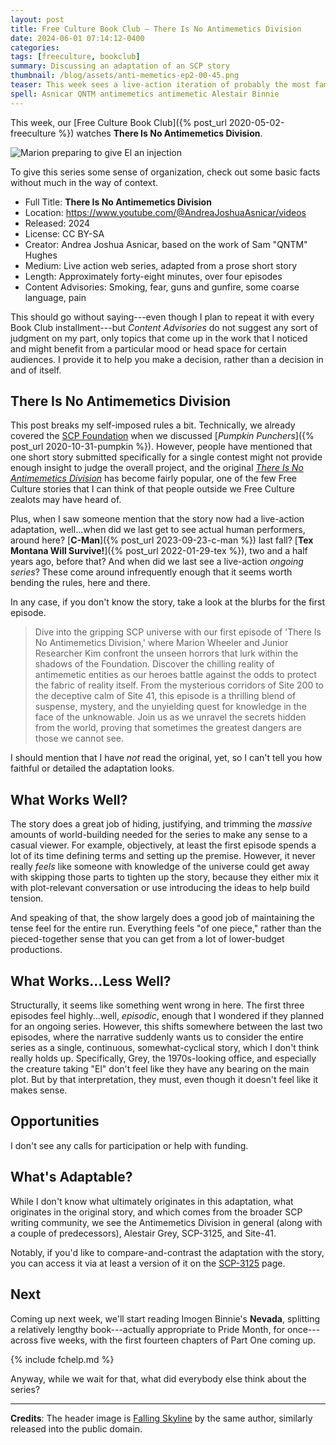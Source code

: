 ```yaml
---
layout: post
title: Free Culture Book Club — There Is No Antimemetics Division
date: 2024-06-01 07:14:12-0400
categories:
tags: [freeculture, bookclub]
summary: Discussing an adaptation of an SCP story
thumbnail: /blog/assets/anti-memetics-ep2-00-45.png
teaser: This week sees a live-action iteration of probably the most famous SCP story.
spell: Asnicar QNTM antimemetics antimemetic Alestair Binnie 
---
```


This week, our [Free Culture Book Club]({% post_url 2020-05-02-freeculture %}) watches **There Is No Antimemetics Division**.

![Marion preparing to give El an injection](/blog/assets/anti-memetics-ep2-00-45.png "The quieter scenes really make this")

To give this series some sense of organization, check out some basic facts without much in the way of context.

 * Full Title:  **There Is No Antimemetics Division**
 * Location:  <https://www.youtube.com/@AndreaJoshuaAsnicar/videos>
 * Released:  2024
 * License:  CC BY-SA
 * Creator:  Andrea Joshua Asnicar, based on the work of Sam "QNTM" Hughes
 * Medium:  Live action web series, adapted from a prose short story
 * Length:  Approximately forty-eight minutes, over four episodes
 * Content Advisories:  Smoking, fear, guns and gunfire, some coarse language, pain

This should go without saying---even though I plan to repeat it with every Book Club installment---but *Content Advisories* do not suggest any sort of judgment on my part, only topics that come up in the work that I noticed and might benefit from a particular mood or head space for certain audiences.  I provide it to help you make a decision, rather than a decision in and of itself.

## There Is No Antimemetics Division

This post breaks my self-imposed rules a bit.  Technically, we already covered the [SCP Foundation](https://scp-wiki.wikidot.com/) when we discussed [*Pumpkin Punchers*]({% post_url 2020-10-31-pumpkin %}).  However, people have mentioned that one short story submitted specifically for a single contest might not provide enough insight to judge the overall project, and the original [*There Is No Antimemetics Division*](https://qntm.org/scp) has become fairly popular, one of the few Free Culture stories that I can think of that people outside we Free Culture zealots may have heard of.

Plus, when I saw someone mention that the story now had a live-action adaptation, well...when did we last get to see actual human performers, around here?  [**C-Man**]({% post_url 2023-09-23-c-man %}) last fall?  [**Tex Montana Will Survive!**]({% post_url 2022-01-29-tex %}), two and a half years ago, before that?  And when did we last see a live-action *ongoing series*?  These come around infrequently enough that it seems worth bending the rules, here and there.

In any case, if you don't know the story, take a look at the blurbs for the first episode.

 > Dive into the gripping SCP universe with our first episode of 'There Is No Antimemetics Division,' where Marion Wheeler and Junior Researcher Kim confront the unseen horrors that lurk within the shadows of the Foundation. Discover the chilling reality of antimemetic entities as our heroes battle against the odds to protect the fabric of reality itself. From the mysterious corridors of Site 200 to the deceptive calm of Site 41, this episode is a thrilling blend of suspense, mystery, and the unyielding quest for knowledge in the face of the unknowable. Join us as we unravel the secrets hidden from the world, proving that sometimes the greatest dangers are those we cannot see.

I should mention that I have *not* read the original, yet, so I can't tell you how faithful or detailed the adaptation looks.

## What Works Well?

The story does a great job of hiding, justifying, and trimming the *massive* amounts of world-building needed for the series to make any sense to a casual viewer.  For example, objectively, at least the first episode spends a lot of its time defining terms and setting up the premise.  However, it never really *feels* like someone with knowledge of the universe could get away with skipping those parts to tighten up the story, because they either mix it with plot-relevant conversation or use introducing the ideas to help build tension.

And speaking of that, the show largely does a good job of maintaining the tense feel for the entire run.  Everything feels "of one piece," rather than the pieced-together sense that you can get from a lot of lower-budget productions.

## What Works...Less Well?

Structurally, it seems like something went wrong in here.  The first three episodes feel highly...well, *episodic*, enough that I wondered if they planned for an ongoing series.  However, this shifts somewhere between the last two episodes, where the narrative suddenly wants us to consider the entire series as a single, continuous, somewhat-cyclical story, which I don't think really holds up.  Specifically, Grey, the 1970s-looking office, and especially the creature taking "El" don't feel like they have any bearing on the main plot.  But by that interpretation, they must, even though it doesn't feel like it makes sense.

## Opportunities

I don't see any calls for participation or help with funding.

## What's Adaptable?

While I don't know what ultimately originates in this adaptation, what originates in the original story, and which comes from the broader SCP writing community, we see the Antimemetics Division in general (along with a couple of predecessors), Alestair Grey, SCP-3125, and Site-41.

Notably, if you'd like to compare-and-contrast the adaptation with the story, you can access it via at least a version of it on the [SCP-3125](https://scp-wiki.wikidot.com/scp-3125) page.

## Next

Coming up next week, we'll start reading Imogen Binnie's **Nevada**, splitting a relatively lengthy book---actually appropriate to Pride Month, for once---across five weeks, with the first fourteen chapters of Part One coming up.

{% include fchelp.md %}

Anyway, while we wait for that, what did everybody else think about the series?

* * *

**Credits**:  The header image is [Falling Skyline](https://free.mortalityplays.com/falling-skyline-art/) by the same author, similarly released into the public domain.
